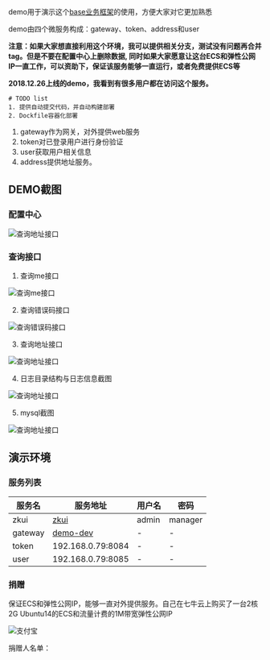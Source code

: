 demo用于演示这个[base业务框架](https://github.com/microsvs/base)的使用，方便大家对它更加熟悉

demo由四个微服务构成：gateway、token、address和user

**注意：如果大家想直接利用这个环境，我可以提供相关分支，测试没有问题再合并tag。但是不要在配置中心上删除数据, 同时如果大家愿意让这台ECS和弹性公网IP一直工作，可以资助下，保证该服务能够一直运行，或者免费提供ECS等**

**2018.12.26上线的demo，我看到有很多用户都在访问这个服务。**

```shell
# TODO list
1. 提供自动提交代码，并自动构建部署
2. Dockfile容器化部署
```
1. gateway作为网关，对外提供web服务
2. token对已登录用户进行身份验证
3. user获取用户相关信息
4. address提供地址服务。


## DEMO截图

### 配置中心

![查询地址接口](https://gewuwei.oss-cn-shanghai.aliyuncs.com/tracelearning/WechatIMG48.jpeg)

### 查询接口

1. 查询me接口

![查询me接口](https://gewuwei.oss-cn-shanghai.aliyuncs.com/tracelearning/WechatIMG44.jpeg)

2. 查询错误码接口

![查询错误码接口](https://gewuwei.oss-cn-shanghai.aliyuncs.com/tracelearning/WechatIMG45.jpeg)

3. 查询地址接口

![查询地址接口](https://gewuwei.oss-cn-shanghai.aliyuncs.com/tracelearning/WechatIMG46.jpeg)

4. 日志目录结构与日志信息截图

![查询地址接口](https://gewuwei.oss-cn-shanghai.aliyuncs.com/tracelearning/WechatIMG47.jpeg)

5. mysql截图

![查询地址接口](https://gewuwei.oss-cn-shanghai.aliyuncs.com/tracelearning/WechatIMG49.jpeg)

## 演示环境


### 服务列表

| 服务名 | 服务地址 | 用户名 | 密码 |
|---|---|---|---|
| zkui | [zkui](http://39.96.95.220:9090/login) | admin | manager |
| gateway | [demo-dev](http://39.96.95.220:8081?token=e3215ffa-8bd6-4010-aafb-d7817f3103dc) | - | - |
| token | 192.168.0.79:8084 | - | - |
| user | 192.168.0.79:8085 | - | -|

### 捐赠

保证ECS和弹性公网IP，能够一直对外提供服务。自己在七牛云上购买了一台2核2G Ubuntu14的ECS和流量计费的1M带宽弹性公网IP

![支付宝](https://gewuwei.oss-cn-shanghai.aliyuncs.com/tracelearning/WechatIMG50.jpeg)

捐赠人名单：


